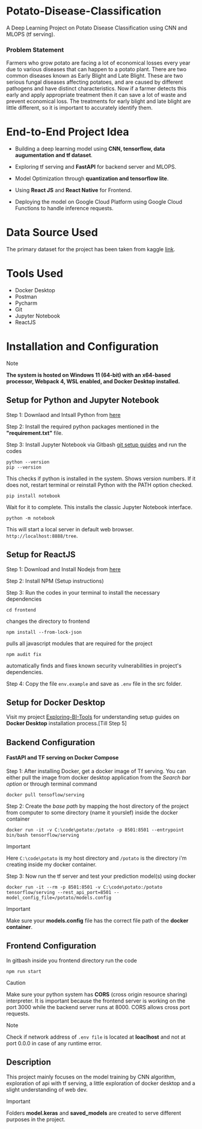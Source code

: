# Potato-Disease-Classification 
A Deep Learning Project on Potato Disease Classification using CNN and MLOPS (tf serving).

### Problem Statement
Farmers who grow potato are facing a lot of economical losses every year due to various diseases that can happen to a potato plant. There are two common diseases known as Early Blight and Late Blight. These are two serious fungal diseases affecting potatoes, and are caused by different pathogens and have distinct characteristics. Now if a farmer detects this early and apply appropriate treatment then it can save a lot of waste and prevent economical loss. The treatments for early blight and late blight are little different, so it is important to accurately identify them.

# End-to-End Project Idea
- Building a deep learning model using **CNN, tensorflow, data augumentation and tf dataset**.
  
- Exploring  tf serving and **FastAPI** for backend server and MLOPS.
  
- Model Optimization through **quantization and tensorflow lite**.
  
- Using **React JS** and **React Native** for Frontend.
  
- Deploying the model on Google Cloud Platform using Google Cloud Functions to handle inference requests.

# Data Source Used
The primary dataset for the project has been taken from kaggle [link](https://www.kaggle.com/datasets/arjuntejaswi/plant-village).

# Tools Used
- Docker Desktop
- Postman
- Pycharm
- Git
- Jupyter Notebook
- ReactJS

# Installation and Configuration
>[!Note]
>**The system is hosted on Windows 11 (64-bit) with an x64-based processor, Webpack 4, WSL enabled, and Docker Desktop installed.**

## Setup for Python and Jupyter Notebook
Step 1: Downlaod and Intsall Python from [here](https://www.python.org)

Step 2: Install the required python packages mentioned in the **"requirement.txt"** file.

Step 3: Install Jupyter Notebook via Gitbash [git setup guides](https://git-scm.com/download/win) and run the codes

```
python --version
pip --version
```
This checks if python is installed in the system. Shows version numbers. If it does not, restart terminal or reinstall Python with the PATH option checked.

```
pip install notebook
```
Wait for it to complete. This installs the classic Jupyter Notebook interface.

```
python -m notebook
```
This will start a local server in default web browser. `http://localhost:8888/tree`.


## Setup for ReactJS
Step 1: Download and Install Nodejs from [here](https://nodejs.org/en/download)

Step 2: Install NPM (Setup instructions)

Step 3: Run the codes in your terminal to install the necessary dependencies

```
cd frontend
```
changes the directory to frontend

```
npm install --from-lock-json
```
pulls all javascript modules that are required for the project

```
npm audit fix
```
automatically finds and fixes known security vulnerabilities in project's dependencies.

Step 4: Copy the file `env.example` and save as `.env` file in the src folder.

## Setup for Docker Desktop

Visit my project [Exploring-BI-Tools](https://github.com/Radiohead229/Exploring-BI-Tools?tab=readme-ov-file#1-installing-superset-using-docker-compose) for understanding setup guides on **Docker Desktop** installation process.[Till Step 5]


## Backend Configuration 
#### FastAPI and TF serving on Docker Compose
Step 1: After installing Docker, get a docker image of Tf serving. You can either pull the image from docker desktop application from the *Search bar option* or through terminal command 
```
docker pull tensoflow/serving
```

Step 2: Create the *base path* by mapping the host directory of the project from computer to some directory (name it yourslef) inside the docker container

```
docker run -it -v C:\code\potato:/potato -p 8501:8501 --entrypoint bin/bash tensorflow/serving
```

>[!IMPORTANT]
>Here `C:\code\potato` is my host directory and `/potato` is the directory i'm creating inside my docker container.

Step 3: Now run the tf  server and test your prediction model(s) using docker

```
docker run -it --rm -p 8501:8501 -v C:\code\potato:/potato tensorflow/serving --rest_api_port=8501 --model_config_file=/potato/models.config

```
>[!IMPORTANT]
>Make sure your **models.config** file has the correct file path of the **docker container**.


## Frontend Configuration
In gitbash inside you frontend directory run the code 

```
npm run start
```

>[!CAUTION]
>Make sure your python system has **CORS** (cross origin resource sharing) interpreter. It is important because the frontend server is working on the port 3000 while the backend server runs at 8000. CORS allows cross port requests.

>[!NOTE]
>Check if network address of `.env file` is located at **loaclhost** and not at port 0.0.0 in case of any runtime error.


## Description
This project mainly focuses on the model training by CNN algorithm, exploration of api with tf serving, a little exploration of docker desktop and a slight understanding of web dev.

>[!IMPORTANT]
>Folders **model.keras** and **saved_models** are created to serve different purposes in the project.












